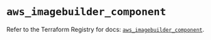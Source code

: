 # `aws_imagebuilder_component`

Refer to the Terraform Registry for docs: [`aws_imagebuilder_component`](https://registry.terraform.io/providers/hashicorp/aws/6.11.0/docs/resources/imagebuilder_component).
